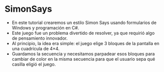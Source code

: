 # SimonSays

- En este tutorial crearemos un estilo Simon Says usando formularios de Windows y programación en C#.
- Este juego fue un problema divertido de resolver, ya que requirió algo de pensamiento innovador.
- Al principio, la idea era simple: el juego elige 3 bloques de la pantalla en una cuadrícula de 4×4.
- Guardamos la secuencia y necesitamos parpadear esos bloques para cambiar de color en la misma secuencia para que el usuario sepa qué casilla eligió el juego.
